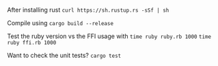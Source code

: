 After installing rust
`curl https://sh.rustup.rs -sSf | sh`

Compile using
`cargo build --release`

Test the ruby version vs the FFI usage with
`time ruby ruby.rb 1000`
`time ruby ffi.rb 1000`

Want to check the unit tests?
`cargo test`
